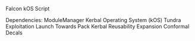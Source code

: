 Falcon kOS Script

Dependencies:
ModuleManager
Kerbal Operating System (kOS)
Tundra Exploitation
Launch Towards Pack
Kerbal Reusability Expansion
Conformal Decals
